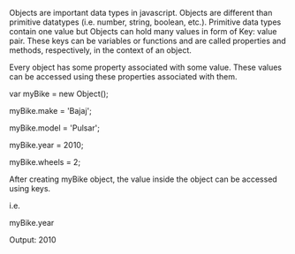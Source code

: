 Objects are important data types in javascript. Objects are different than primitive datatypes (i.e. number, string, boolean, etc.). Primitive data types contain one value but Objects can hold many values in form of Key: value pair. These keys can be variables or functions and are called properties and methods, respectively, in the context of an object.

Every object has some property associated with some value. These values can be accessed using these properties associated with them.

var myBike = new Object();

myBike.make = 'Bajaj';

myBike.model = 'Pulsar';

myBike.year = 2010;

myBike.wheels = 2;

After creating myBike object, the value inside the object can be accessed using keys.

i.e.

myBike.year

Output: 2010
